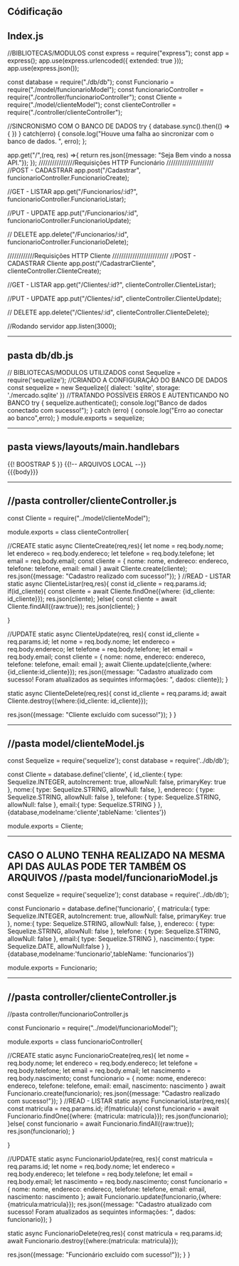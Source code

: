 Códificação
----------------------------
Index.js
----------------------------

//BIBLIOTECAS/MODULOS
const express = require("express");
const app = express();
app.use(express.urlencoded({ extended: true }));
app.use(express.json());


const database = require("./db/db");
const Funcionario = require("./model/funcionarioModel");
const funcionarioController = require("./controller/funcionarioController");
const Cliente = require("./model/clienteModel");
const clienteController = require("./controller/clienteController");

//SINCRONISMO COM O BANCO DE DADOS
try {
database.sync().then(() => {
})
}
catch(erro) {
console.log("Houve uma falha ao sincronizar com o banco de dados. ", erro);
};


app.get("/",(req, res) =>{
return res.json({message: "Seja Bem vindo a nossa API."});
});
////////////////Requisições HTTP Funcionário /////////////////////
//POST - CADASTRAR
app.post("/Cadastrar", funcionarioController.FuncionarioCreate);

//GET - LISTAR
app.get("/Funcionarios/:id?", funcionarioController.FuncionarioListar);

//PUT - UPDATE
app.put("/Funcionarios/:id", funcionarioController.FuncionarioUpdate);

// DELETE
app.delete("/Funcionarios/:id", funcionarioController.FuncionarioDelete);

////////////Requisições HTTP Cliente /////////////////////////
//POST - CADASTRAR Cliente
app.post("/CadastrarCliente", clienteController.ClienteCreate);

//GET - LISTAR
app.get("/Clientes/:id?", clienteController.ClienteListar);

//PUT - UPDATE
app.put("/Clientes/:id", clienteController.ClienteUpdate);

// DELETE
app.delete("/Clientes/:id", clienteController.ClienteDelete);

//Rodando servidor
app.listen(3000);

----------------------------
pasta db/db.js
----------------------------
// BIBLIOTECAS/MODULOS UTILIZADOS
const Sequelize = require('sequelize');
//CRIANDO A CONFIGURAÇÃO DO BANCO DE DADOS
const sequelize = new Sequelize({
dialect: 'sqlite',
storage: './mercado.sqlite'
})
//TRATANDO POSSÍVEIS ERROS E AUTENTICANDO NO BANCO
try {
sequelize.authenticate();
console.log("Banco de dados conectado com sucesso!");
}
catch (erro) {
console.log("Erro ao conectar ao banco",erro);
}
module.exports = sequelize;

----------------------------
pasta views/layouts/main.handlebars
----------------------------
<html lang="pt-br">
  <head>
    <meta charset="UTF-8" />
    <meta http-equiv="X-UA-Compatible" content="IE=edge" />
    <meta name="viewport" content="width=device-width, initial-scale=1.0" />
     {{! BOOSTRAP 5 }}
     <link href="https://cdn.jsdelivr.net/npm/bootstrap@5.3.0-alpha3/dist/css/bootstrap.min.css" rel="stylesheet" integrity="sha384-KK94CHFLLe+nY2dmCWGMq91rCGa5gtU4mk92HdvYe+M/SXH301p5ILy+dN9+nJOZ" crossorigin="anonymous">
  <script src="https://cdn.jsdelivr.net/npm/bootstrap@5.3.0-alpha3/dist/js/bootstrap.bundle.min.js" integrity="sha384-ENjdO4Dr2bkBIFxQpeoTz1HIcje39Wm4jDKdf19U8gI4ddQ3GYNS7NTKfAdVQSZe" crossorigin="anonymous"></script>
{{!-- ARQUIVOS LOCAL --}}
<div class="container">
      {{{body}}}
    </div>
     </body>
</html>
    
----------------------------
//pasta controller/clienteController.js
----------------------------

const Cliente = require("../model/clienteModel");

module.exports = class clienteController{

//CREATE
static async ClienteCreate(req,res){
let nome = req.body.nome;
let endereco = req.body.endereco;
let telefone = req.body.telefone;
let email = req.body.email;
const cliente = {
nome: nome,
endereco: endereco,
telefone: telefone,
email: email
}
await Cliente.create(cliente);
res.json({message: "Cadastro realizado com sucesso!"});
}
//READ - LISTAR
static async ClienteListar(req,res){
const id_cliente = req.params.id;
if(id_cliente){
const cliente = await Cliente.findOne({where: {id_cliente: id_cliente}});
res.json(cliente);
}else{
const cliente = await Cliente.findAll({raw:true});
res.json(cliente);
}


}

//UPDATE
static async ClienteUpdate(req, res){
const id_cliente = req.params.id;
let nome = req.body.nome;
let endereco = req.body.endereco;
let telefone = req.body.telefone;
let email = req.body.email;
const cliente = {
nome: nome,
endereco: endereco,
telefone: telefone,
email: email
};
await Cliente.update(cliente,{where: {id_cliente:id_cliente}});
res.json({message: "Cadastro atualizado com sucesso! Foram atualizados as sequintes informações: ", dados: cliente});
}

static async ClienteDelete(req,res){
const id_cliente = req.params.id;
await Cliente.destroy({where:{id_cliente: id_cliente}});

res.json({message: "Cliente excluído com sucesso!"});
}
}

----------------------------
//pasta model/clienteModel.js
----------------------------
const Sequelize = require('sequelize');
const database = require('../db/db');

const Cliente = database.define('cliente', {
id_cliente:{
type: Sequelize.INTEGER,
autoIncrement: true,
allowNull: false,
primaryKey: true
},
nome:{
type: Sequelize.STRING,
allowNull: false,
},
endereco: {
type: Sequelize.STRING,
allowNull: false
},
telefone: {
type: Sequelize.STRING,
allowNull: false
},
email:{
type: Sequelize.STRING
}
}, {database,modelname:'cliente',tableName: 'clientes'})

module.exports = Cliente;

----------------------------
CASO O ALUNO TENHA REALIZADO NA MESMA API DAS AULAS PODE TER TAMBÉM OS ARQUIVOS
//pasta model/funcionarioModel.js
----------------------------
const Sequelize = require('sequelize');
const database = require('../db/db');

const Funcionario = database.define('funcionario', {
matricula:{
type: Sequelize.INTEGER,
autoIncrement: true,
allowNull: false,
primaryKey: true
},
nome:{
type: Sequelize.STRING,
allowNull: false,
},
endereco: {
type: Sequelize.STRING,
allowNull: false
},
telefone: {
type: Sequelize.STRING,
allowNull: false
},
email:{
type: Sequelize.STRING
},
nascimento:{
type: Sequelize.DATE,
allowNull:false
}
}, {database,modelname:'funcionario',tableName: 'funcionarios'})

module.exports = Funcionario;

----------------------------
//pasta controller/clienteController.js
----------------------------
//pasta controller/funcionarioController.js

const Funcionario = require("../model/funcionarioModel");

module.exports = class funcionarioController{

//CREATE
static async FuncionarioCreate(req,res){
let nome = req.body.nome;
let endereco = req.body.endereco;
let telefone = req.body.telefone;
let email = req.body.email;
let nascimento = req.body.nascimento;
const funcionario = {
nome: nome,
endereco: endereco,
telefone: telefone,
email: email,
nascimento: nascimento
}
await Funcionario.create(funcionario);
res.json({message: "Cadastro realizado com sucesso!"});
}
//READ - LISTAR
static async FuncionarioListar(req,res){
const matricula = req.params.id;
if(matricula){
const funcionario = await Funcionario.findOne({where: {matricula: matricula}});
res.json(funcionario);
}else{
const funcionario = await Funcionario.findAll({raw:true});
res.json(funcionario);
}


}

//UPDATE
static async FuncionarioUpdate(req, res){
const matricula = req.params.id;
let nome = req.body.nome;
let endereco = req.body.endereco;
let telefone = req.body.telefone;
let email = req.body.email;
let nascimento = req.body.nascimento;
const funcionario = {
nome: nome,
endereco: endereco,
telefone: telefone,
email: email,
nascimento: nascimento
};
await Funcionario.update(funcionario,{where: {matricula:matricula}});
res.json({message: "Cadastro atualizado com sucesso! Foram atualizados as sequintes informações: ", dados: funcionario});
}

static async FuncionarioDelete(req,res){
const matricula = req.params.id;
await Funcionario.destroy({where:{matricula: matricula}});

res.json({message: "Funcionário excluído com sucesso!"});
}
}

